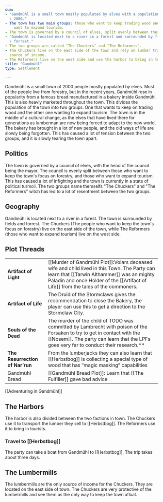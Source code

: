 ```yaml
---
sum:
- "Gandmühl is a small town mostly populated by elves with a population of about\
  \ 2000."
- The town has two main groups: those who want to keep trading wood and those who
    want to expand tourism.
- The town is governed by a council of elves, split evenly between these two groups.
- "Gandmühl is located next to a river in a forest and surrounded by fields and\
  \ forrest."
- The two groups are called "The Chuckers" and "The Reformers".
- The Chuckers live on the east side of the town and rely on lumber trading for their
  source of income.
- The Reformers live on the west side and use the harbor to bring in tourists.
title: "Gandmühl"
type: Settlement

---
```



Gandmühl is a small town of 2000 people mostly populated by elves.
Most of the people live from forestry, but in the recent years, Gandmühl rose in popularity from a famous bread manufactured in a bakery inside Gandmühl. This is also heavly marketed throughout the town.
This divides the population of the town into two groups. One that wants to keep on trading wood and the other one wanting to expand tourism.
The town is in the middle of a cultural change, as the elves that have lived there for generations as lumberman are now being forced to adapt to the new world. The bakery has brought in a lot of new people, and the old ways of life are slowly being forgotten. This has caused a lot of tension between the two groups, and it is slowly tearing the town apart.

## Politics

The town is governed by a council of elves, with the head of the council being the mayor. The council is evenly split between those who want to keep the town's focus on forestry, and those who want to expand tourism. This has caused a lot of infighting and the town is currently in a state of political turmoil.
The two groups name themselfs "The Chuckers" and "The Reformers" witch has led to a lot of resentment between the two groups.

## Geography

Gandmühl is located next to a river in a forest. The town is surrounded by fields and forrest.
The Chuckers (The people who want to keep the town's focus on forestry) live on the east side of the town, while The Reformers (those who want to expand tourism) live on the west side.

## Plot Threads

|                                 |                                                                                                                                                                                                                                 |
| - | - |
| **Artifact of Light**           | [[Murder of Gandmühl Plot]]:Volars deceased wife and child lived in this Town. The Party can learn that [[Tarwin Althammer]] was an mighty Paladin and once Holder of the [[Artifact of Life]] from the tales of the commoners. |
| **Artifact of Life**            | The Druid of the Stormclaws gives the recommendation to close the Bakery, the player can use this to get a direction to the Stormclaw City.                                                                                     |
| **Souls of the Dead**           | The murder of the child of TODO was committed by Lambrecht with poison of the Forsaken to try to get in contact with the [[Nosem]]. The party can learn that the LPFs goes very far to conduct their research.\*\*              |
| **The Resurrection of Nar’run** | From the lumberjacks they can also learn that [[Herbstbog]] is collecting a special type of wood that has “magic masking” capabilities                                                                                        |
| Gandmühl Bread                       | [[Gandmühl Bread Plot]]: Learn that [[The Fulfiller]] gave bad advice                                                                                                                                                                                                                                 |


[[Adventuring in Gandmühl]]


## The Harbors

The harbor is also divided between the two factions in town. The Chuckers use it to transport the lumber they sell to [[Herbstbog]]. The Reformers use it to bring in tourists.

### Travel to [[Herbstbog]]

The party can take a boat from Gandmühl to [[Herbstbog]]. The trip takes about three days.

## The Lumbermills

The lumbermills are the only source of income for the Chuckers. They are located on the east side of town. The Chuckers are very protective of the lumbermills and see them as the only way to keep the town afloat.


